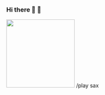 ### Hi there 👋 :maple_leaf:

<img height="180em" src="https://github-readme-stats.vercel.app/api?username=amirsojoodi&show_icons=true&hide_border=true&&count_private=true&include_all_commits=true" />
/play sax

<!--
**amirsojoodi/amirsojoodi** is a ✨ _special_ ✨ repository because its `README.md` (this file) appears on your GitHub profile.

Here are some ideas to get you started:

- 🔭 I’m currently working on ...
- 🌱 I’m currently learning ...
- 👯 I’m looking to collaborate on ...
- 🤔 I’m looking for help with ...
- 💬 Ask me about ...
- 📫 How to reach me: ...
- 😄 Pronouns: ...
- ⚡ Fun fact: ...
-->
